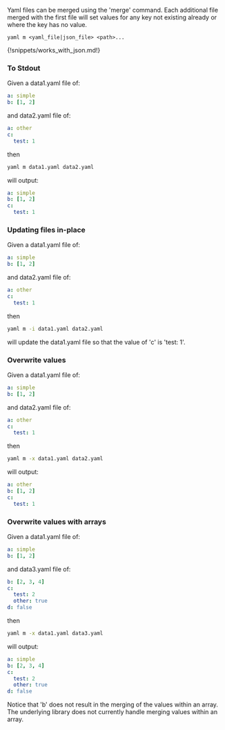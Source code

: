 Yaml files can be merged using the 'merge' command. Each additional file merged with the first file will
set values for any key not existing already or where the key has no value.

```
yaml m <yaml_file|json_file> <path>...
```
{!snippets/works_with_json.md!}

### To Stdout
Given a data1.yaml file of:
```yaml
a: simple
b: [1, 2]
```
and data2.yaml file of:
```yaml
a: other
c:
  test: 1
```
then
```bash
yaml m data1.yaml data2.yaml
```
will output:
```yaml
a: simple
b: [1, 2]
c:
  test: 1
```

### Updating files in-place
Given a data1.yaml file of:
```yaml
a: simple
b: [1, 2]
```
and data2.yaml file of:
```yaml
a: other
c:
  test: 1
```
then
```bash
yaml m -i data1.yaml data2.yaml
```
will update the data1.yaml file so that the value of 'c' is 'test: 1'.

### Overwrite values
Given a data1.yaml file of:
```yaml
a: simple
b: [1, 2]
```
and data2.yaml file of:
```yaml
a: other
c:
  test: 1
```
then
```bash
yaml m -x data1.yaml data2.yaml
```
will output:
```yaml
a: other
b: [1, 2]
c:
  test: 1
```

### Overwrite values with arrays
Given a data1.yaml file of:
```yaml
a: simple
b: [1, 2]
```
and data3.yaml file of:
```yaml
b: [2, 3, 4]
c:
  test: 2
  other: true
d: false
```
then
```bash
yaml m -x data1.yaml data3.yaml
```
will output:
```yaml
a: simple
b: [2, 3, 4]
c:
  test: 2
  other: true
d: false
```

Notice that 'b' does not result in the merging of the values within an array. The underlying library does not
currently handle merging values within an array.
